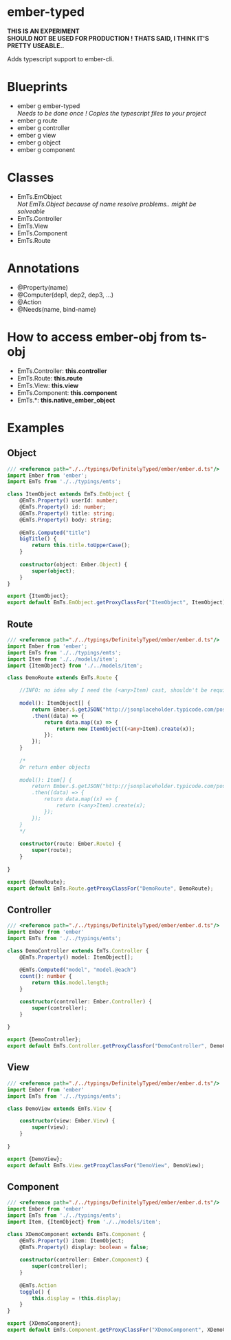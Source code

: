 # ember-typed

**THIS IS AN EXPERIMENT**   
**SHOULD NOT BE USED FOR PRODUCTION !**
**THATS SAID, I THINK IT'S PRETTY USEABLE..**

Adds typescript support to ember-cli. 

# Blueprints
 * ember g ember-typed  
   *Needs to be done once ! Copies the typescript files to your project*
 * ember g route
 * ember g controller
 * ember g view
 * ember g object
 * ember g component

# Classes
 * EmTs.EmObject   
  *Not EmTs.Object because of name resolve problems.. might be solveable*
 * EmTs.Controller
 * EmTs.View
 * EmTs.Component
 * EmTs.Route

# Annotations
 * @Property(name)
 * @Computer(dep1, dep2, dep3, ...)
 * @Action
 * @Needs(name, bind-name)

# How to access ember-obj from ts-obj

* EmTs.Controller: **this.controller**
* EmTs.Route: **this.route**
* EmTs.View: **this.view**
* EmTs.Component: **this.component**
* EmTs.\*: **this.native_ember_object**

# Examples
Object
----
```ts
/// <reference path="./../typings/DefinitelyTyped/ember/ember.d.ts"/>
import Ember from 'ember';
import EmTs from './../typings/emts';

class ItemObject extends EmTs.EmObject {
	@EmTs.Property() userId: number;
	@EmTs.Property() id: number;
	@EmTs.Property() title: string;
	@EmTs.Property() body: string;
	
	@EmTs.Computed("title")
	bigTitle() {
		return this.title.toUpperCase();
	}
	
	constructor(object: Ember.Object) {
		super(object);
	}
}

export {ItemObject};
export default EmTs.EmObject.getProxyClassFor("ItemObject", ItemObject);
```

Route
----
```ts
/// <reference path="./../typings/DefinitelyTyped/ember/ember.d.ts"/>
import Ember from 'ember';
import EmTs from './../typings/emts';
import Item from './../models/item';
import {ItemObject} from './../models/item';

class DemoRoute extends EmTs.Route {

	//INFO: no idea why I need the (<any>Item) cast, shouldn't be required.. 
	
	model(): ItemObject[] {
		return Ember.$.getJSON("http://jsonplaceholder.typicode.com/posts")
		.then((data) => {
			return data.map((x) => {
				return new ItemObject((<any>Item).create(x));
			});
		});
	}
	
	/*
	Or return ember objects
	    
    model(): Item[] {
	    return Ember.$.getJSON("http://jsonplaceholder.typicode.com/posts")
	    .then((data) => {
		    return data.map((x) => {
			    return (<any>Item).create(x);
		    });
	    });
	}
    */
	
	constructor(route: Ember.Route) {
		super(route);
	}
	
}

export {DemoRoute};
export default EmTs.Route.getProxyClassFor("DemoRoute", DemoRoute);
```

Controller
----
```ts
/// <reference path="./../typings/DefinitelyTyped/ember/ember.d.ts"/>
import Ember from 'ember'
import EmTs from './../typings/emts';

class DemoController extends EmTs.Controller {
	@EmTs.Property() model: ItemObject[];
	
	@EmTs.Computed("model", "model.@each")
	count(): number {
		return this.model.length;
	}

	constructor(controller: Ember.Controller) {
		super(controller);
	}
	
}

export {DemoController};
export default EmTs.Controller.getProxyClassFor("DemoController", DemoController);
```

View
----
```ts
/// <reference path="./../typings/DefinitelyTyped/ember/ember.d.ts"/>
import Ember from 'ember'
import EmTs from './../typings/emts';

class DemoView extends EmTs.View {

	constructor(view: Ember.View) {
		super(view);
	}
	
}

export {DemoView};
export default EmTs.View.getProxyClassFor("DemoView", DemoView);
```

Component
----
```ts
/// <reference path="./../typings/DefinitelyTyped/ember/ember.d.ts"/>
import Ember from 'ember'
import EmTs from './../typings/emts';
import Item, {ItemObject} from './../models/item';

class XDemoComponent extends EmTs.Component {
	@EmTs.Property() item: ItemObject;
	@EmTs.Property() display: boolean = false;
	
	constructor(controller: Ember.Component) {
		super(controller);
	}
	
	@EmTs.Action
	toggle() {
		this.display = !this.display;
	}
}

export {XDemoComponent};
export default EmTs.Component.getProxyClassFor("XDemoComponent", XDemoComponent);
```
